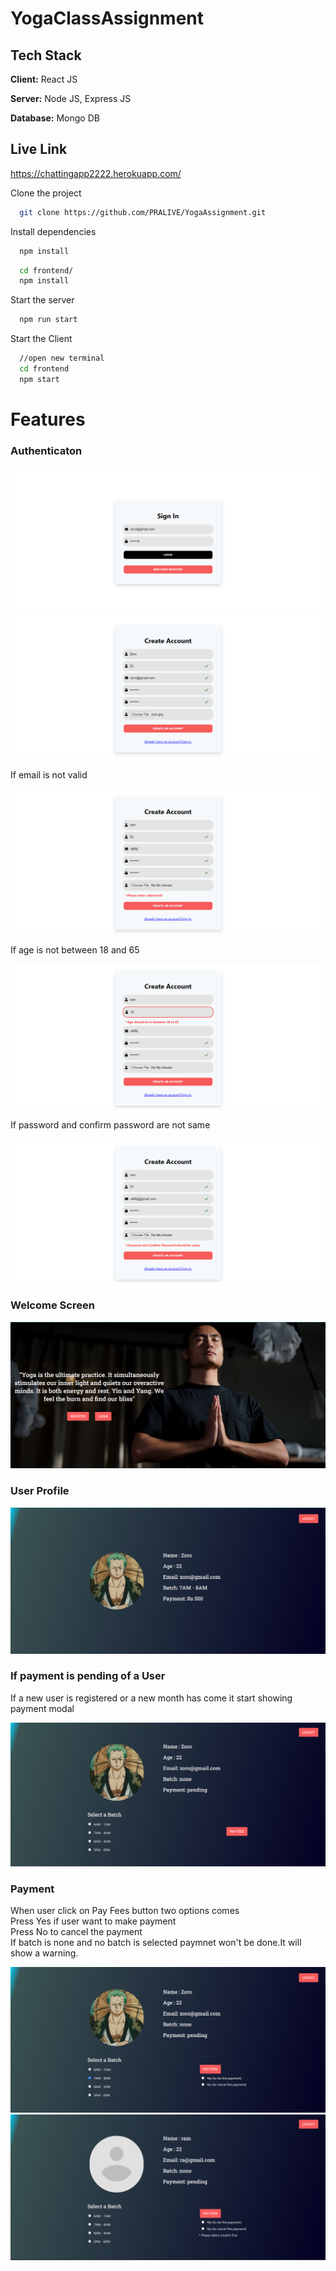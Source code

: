 # YogaClassAssignment

## Tech Stack

**Client:** React JS

**Server:** Node JS, Express JS

**Database:** Mongo DB
  
## Live Link

https://chattingapp2222.herokuapp.com/

Clone the project

```bash
  git clone https://github.com/PRALIVE/YogaAssignment.git
```

Install dependencies

```bash
  npm install
```

```bash
  cd frontend/
  npm install
```

Start the server

```bash
  npm run start
```
Start the Client

```bash
  //open new terminal
  cd frontend
  npm start
```

  
# Features

### Authenticaton
![](https://github.com/PRALIVE/YogaAssignment/blob/main/screenshots/loginpage.png)
![](https://github.com/PRALIVE/YogaAssignment/blob/main/screenshots/registerpage.png)

If email is not valid

![](https://github.com/PRALIVE/YogaAssignment/blob/main/screenshots/invalidemail.png)

If age is not between 18 and 65

![](https://github.com/PRALIVE/YogaAssignment/blob/main/screenshots/wrongage.png)

If password and confirm password are not same

![](https://github.com/PRALIVE/YogaAssignment/blob/main/screenshots/confirminvalid.png)

### Welcome Screen
![](https://github.com/PRALIVE/YogaAssignment/blob/main/screenshots/mainpage.png)
### User Profile
![](https://github.com/PRALIVE/YogaAssignment/blob/main/screenshots/userpage.png)
### If payment is pending of a User
If a new user is registered or a new month has come it start showing payment modal

![](https://github.com/PRALIVE/YogaAssignment/blob/main/screenshots/newuser.png)
### Payment 
When user click on Pay Fees button two options comes</br>
Press Yes if user want to make payment</br>
Press No to cancel the payment</br>
If batch is none and no batch is selected paymnet won't be done.It will show a warning.

![](https://github.com/PRALIVE/YogaAssignment/blob/main/screenshots/paymentmodal.png)
![](https://github.com/PRALIVE/YogaAssignment/blob/main/screenshots/warning.png)
